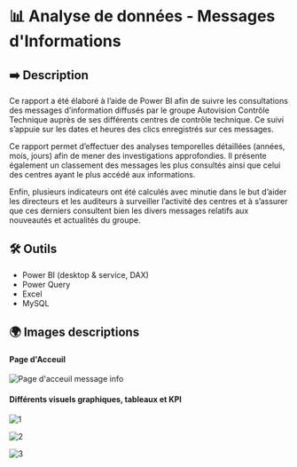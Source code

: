   # 📊 Analyse de données - Messages d'Informations
  
  ## ➡️ Description 

  Ce rapport a été élaboré à l’aide de Power BI afin de suivre les consultations des messages d’information diffusés par le groupe Autovision Contrôle Technique auprès de ses différents centres de contrôle technique. Ce suivi s’appuie sur les dates et heures des clics enregistrés sur ces messages.

Ce rapport permet d’effectuer des analyses temporelles détaillées (années, mois, jours) afin de mener des investigations approfondies. Il présente également un classement des messages les plus consultés ainsi que celui des centres ayant le plus accédé aux informations.

Enfin, plusieurs indicateurs ont été calculés avec minutie dans le but d’aider les directeurs et les auditeurs à surveiller l’activité des centres et à s’assurer que ces derniers consultent bien les divers messages relatifs aux nouveautés et actualités du groupe.

  ## 🛠 Outils
  - Power BI (desktop & service, DAX)
  - Power Query
  - Excel
  - MySQL

  ## 🌍 Images descriptions

  #### Page d'Acceuil 
![Page d'acceuil message info](https://github.com/user-attachments/assets/4cdf9968-5bdb-4a37-8f2c-b497467dfc7d)

  #### Différents visuels graphiques, tableaux et KPI
![1](https://github.com/user-attachments/assets/2852dd06-bbe9-4b3e-81d8-386975567811)

![2](https://github.com/user-attachments/assets/2587af61-a1f6-4e70-891b-14acc2fbd2a6)

![3](https://github.com/user-attachments/assets/6055dd43-d659-44ec-acd0-03fa9662b080)
